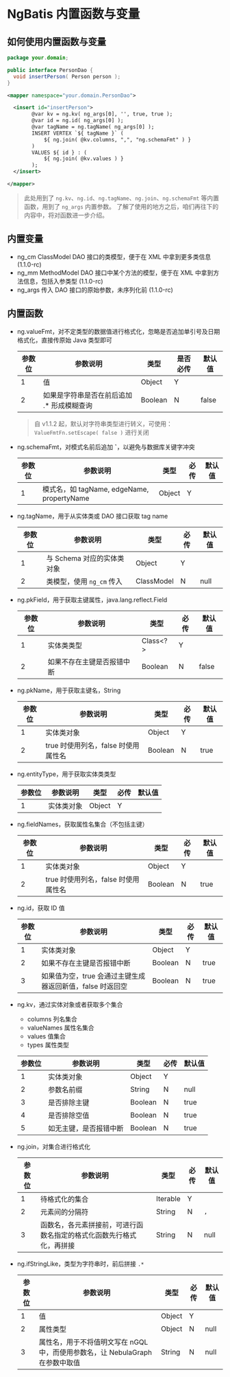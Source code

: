 # NgBatis 内置函数与变量

## 如何使用内置函数与变量

```java
package your.domain;

public interface PersonDao {
  void insertPerson( Person person );
}
```
```xml
<mapper namespace="your.domain.PersonDao">

  <insert id="insertPerson">
        @var kv = ng.kv( ng_args[0], '', true, true );
        @var id = ng.id( ng_args[0] );
        @var tagName = ng.tagName( ng_args[0] );
        INSERT VERTEX `${ tagName }` (
            ${ ng.join( @kv.columns, ",", "ng.schemaFmt" ) }
        )
        VALUES ${ id } : (
            ${ ng.join( @kv.values ) }
        );
  </insert>

</mapper>
```

> 此处用到了 `ng.kv`、`ng.id`、`ng.tagName`、`ng.join`、`ng.schemaFmt` 等内置函数，用到了 `ng_args` 内置参数。
> 了解了使用的地方之后，咱们再往下的内容中，将对函数进一步介绍。

## 内置变量

- ng_cm ClassModel DAO 接口的类模型，便于在 XML 中拿到更多类信息 (1.1.0-rc)
- ng_mm MethodModel DAO 接口中某个方法的模型，便于在 XML 中拿到方法信息，包括入参类型 (1.1.0-rc)
- ng_args 传入 DAO 接口的原始参数，未序列化前 (1.1.0-rc)

## 内置函数

- ng.valueFmt，对不定类型的数据值进行格式化，忽略是否追加单引号及日期格式化，直接传原始 Java 类型即可

  参数位 | 参数说明 | 类型  | 是否必传 | 默认值
  ---|---|---|---|---
  1 | 值 | Object | Y | 
  2 | 如果是字符串是否在前后追加 .* 形成模糊查询 | Boolean | N | false

  > 自 v1.1.2 起，默认对字符串类型进行转义，可使用：`ValueFmtFn.setEscape( false )` 进行关闭

- ng.schemaFmt，对模式名前后追加 **`**，以避免与数据库关键字冲突

  参数位 | 参数说明 | 类型 | 必传 | 默认值
  ---|---|---|---|---
  1 | 模式名，如 tagName, edgeName, propertyName | Object | Y

- ng.tagName，用于从实体类或 DAO 接口获取 tag name

  参数位 | 参数说明 | 类型 | 必传 | 默认值
  ---|---|---|---|---
  1 | 与 Schema 对应的实体类对象 | Object | Y 
  2 | 类模型，使用 `ng_cm` 传入 | ClassModel | N | null

- ng.pkField，用于获取主键属性，java.lang.reflect.Field

  参数位 | 参数说明 | 类型 | 必传 | 默认值
  ---|---|---|---|---
  1 | 实体类类型 | Class<?> | Y 
  2 | 如果不存在主键是否报错中断 | Boolean | N | false

- ng.pkName，用于获取主键名，String

  参数位 | 参数说明 | 类型 | 必传 | 默认值
  ---|---|---|---|---
  1 | 实体类对象 | Object | Y 
  2 | true 时使用列名，false 时使用属性名 | Boolean | N | true

- ng.entityType，用于获取实体类类型

  参数位 | 参数说明 | 类型 | 必传 | 默认值
  ---|---|---|---|---
  1 | 实体类对象 | Object | Y 

- ng.fieldNames，获取属性名集合（不包括主键）

  参数位 | 参数说明 | 类型 | 必传 | 默认值
  ---|---|---|---|---
  1 | 实体类对象 | Object | Y 
  2 | true 时使用列名，false 时使用属性名 | Boolean | N | true
  
- ng.id，获取 ID 值

  参数位 | 参数说明 | 类型 | 必传 | 默认值
  ---|---|---|---|---
  1 | 实体类对象 | Object | Y 
  2 | 如果不存在主键是否报错中断 | Boolean | N | true
  3 | 如果值为空，true 会通过主键生成器返回新值，false 时返回空 | Boolean | N | true
  
- ng.kv，通过实体对象或者获取多个集合
  - columns 列名集合
  - valueNames 属性名集合
  - values 值集合
  - types 属性类型

  参数位 | 参数说明 | 类型 | 必传 | 默认值
  ---|---|---|---|---
  1 | 实体类对象 | Object | Y 
  2 | 参数名前缀 | String | N | null
  3 | 是否排除主键 | Boolean | N | true
  4 | 是否排除空值 | Boolean | N | true
  5 | 如无主键，是否报错中断 | Boolean | N | true
  
- ng.join，对集合进行格式化

  参数位 | 参数说明 | 类型 | 必传 | 默认值
  ---|---|---|---|---
  1 | 待格式化的集合 | Iterable | Y 
  2 | 元素间的分隔符 | String | N | `,` 
  3 | 函数名，各元素拼接前，可进行函数名指定的格式化函数先行格式化，再拼接 | String | N | null

- ng.ifStringLike，类型为字符串时，前后拼接 `.*`

  参数位 | 参数说明 | 类型 | 必传 | 默认值
  ---|---|---|---|---
  1 | 值 | Object | Y 
  2 | 属性类型 | Object | N | null
  3 | 属性名，用于不将值明文写在 nGQL 中，而使用参数名，让 NebulaGraph 在参数中取值 | String | N | null


